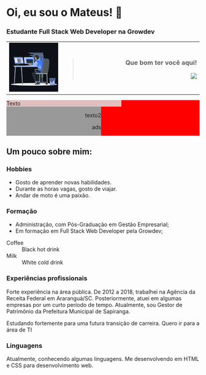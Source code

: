 # Oi, eu sou o Mateus! 👋
### Estudante Full Stack Web Developer na Growdev

<table>
  <tr>
    <td width="200px" border="0">
      <img hight="auto" src="computador.gif" alt="mateuszimmer" />
    </td>
    <td width="500px" style="text-aling:rigth" border="0">

<div  style="text-align: right; rigth:0px">    

> ### Que bom ter você aqui!
> ![](https://komarev.com/ghpvc/?username=mateuszimmer&label=🍨_Você+é+meu+visitante+Nº)

</div>
  </td>
  </tr>
</table>

<div style="background-color:red">

  <div style="background-color: #dddd; width: 300px; display: inline-block; position: relative;">
  Texto
  </div>

  <div style="background-color: #999999; width: 49%; hight: 100px; text-align: right; display: inline-block;">
  <p>texto2</p>
  <p>ads</p>
  </div>

  
</div>




## Um pouco sobre mim:

### Hobbies
<ul>
    <li>Gosto de aprender novas habilidades.</li>
    <li>Durante as horas vagas, gosto de viajar.</li>
    <li>Andar de moto é uma paixão.</li>
</ul>

### Formação

<ul>
    <li>Administração, com Pós-Graduação em Gestão Empresarial;</li>
    <li>Em formação em Full Stack Web Developer pela Growdev;
</ul>

<dl>
  <dt>Coffee</dt>
  <dd>Black hot drink</dd>
  <dt>Milk</dt>
  <dd>White cold drink</dd>
</dl>

### Experiências profissionais

Forte experiência na área pública. De 2012 a 2018, trabalhei na Agência da Receita Federal em Araranguá/SC. Posteriormente, atuei em algumas empresas por um curto período de tempo.
Atualmente, sou Gestor de Patrimônio da Prefeitura Municipal de Sapiranga.

Estudando fortemente para uma futura transição de carreira. Quero ir para a área de TI

### Linguagens
Atualmente, conhecendo algumas linguagens. Me desenvolvendo em HTML e CSS para desenvolvimento web.


<!--
**mateuszimmer/mateuszimmer** is a ✨ _special_ ✨ repository because its `README.md` (this file) appears on your GitHub profile.

Here are some ideas to get you started:

- 🔭 I’m currently working on ...
- 🌱 I’m currently learning ...
- 👯 I’m looking to collaborate on ...
- 🤔 I’m looking for help with ...
- 💬 Ask me about ...
- 📫 How to reach me: ...
- 😄 Pronouns: ...
- ⚡ Fun fact: ...
-->
